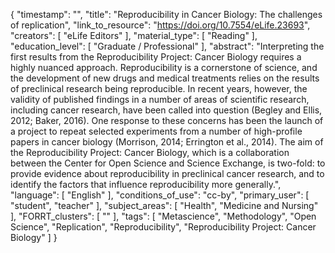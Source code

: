 {
    "timestamp": "",
    "title": "Reproducibility in Cancer Biology: The challenges of replication",
    "link_to_resource": "https://doi.org/10.7554/eLife.23693",
    "creators": [
        "eLife Editors"
    ],
    "material_type": [
        "Reading"
    ],
    "education_level": [
        "Graduate / Professional"
    ],
    "abstract": "Interpreting the first results from the Reproducibility Project: Cancer Biology requires a highly nuanced approach. Reproducibility is a cornerstone of science, and the development of new drugs and medical treatments relies on the results of preclinical research being reproducible. In recent years, however, the validity of published findings in a number of areas of scientific research, including cancer research, have been called into question (Begley and Ellis, 2012; Baker, 2016). One response to these concerns has been the launch of a project to repeat selected experiments from a number of high-profile papers in cancer biology (Morrison, 2014; Errington et al., 2014). The aim of the Reproducibility Project: Cancer Biology, which is a collaboration between the Center for Open Science and Science Exchange, is two-fold: to provide evidence about reproducibility in preclinical cancer research, and to identify the factors that influence reproducibility more generally.",
    "language": [
        "English"
    ],
    "conditions_of_use": "cc-by",
    "primary_user": [
        "student",
        "teacher"
    ],
    "subject_areas": [
        "Health",
        "Medicine and Nursing"
    ],
    "FORRT_clusters": [
        ""
    ],
    "tags": [
        "Metascience",
        "Methodology",
        "Open Science",
        "Replication",
        "Reproducibility",
        "Reproducibility Project: Cancer Biology"
    ]
}